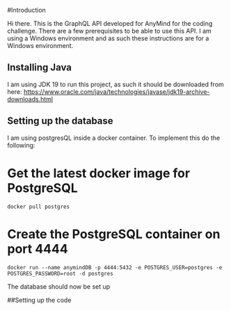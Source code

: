 #Introduction

Hi there. This is the GraphQL API developed for AnyMind for the coding challenge.
There are a few prerequisites to be able to use this API.
I am using a Windows environment and as such these instructions are for a Windows environment.

## Installing Java
I am using JDK 19 to run this project, as such it should be downloaded
from here: https://www.oracle.com/java/technologies/javase/jdk19-archive-downloads.html

## Setting up the database
I  am using postgresQL inside a docker container.
To implement this do the following:

# Get the latest docker image for PostgreSQL
```
docker pull postgres
```

# Create the PostgreSQL container on port 4444
```
docker run --name anymindDB -p 4444:5432 -e POSTGRES_USER=postgres -e POSTGRES_PASSWORD=root -d postgres
```

The database should now be set up

##Setting up the code